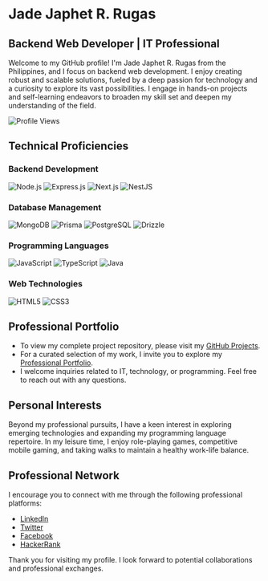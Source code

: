 # Jade Japhet R. Rugas

## Backend Web Developer | IT Professional

Welcome to my GitHub profile! I'm Jade Japhet R. Rugas from the Philippines, and I focus on backend web development. I enjoy creating robust and scalable solutions, fueled by a deep passion for technology and a curiosity to explore its vast possibilities. I engage in hands-on projects and self-learning endeavors to broaden my skill set and deepen my understanding of the field.

![Profile Views](https://komarev.com/ghpvc/?username=jaderugas&label=Profile%20views&color=0e75b6&style=flat)

## Technical Proficiencies

### Backend Development
![Node.js](https://img.shields.io/badge/Node.js-339933?style=for-the-badge&logo=nodedotjs&logoColor=white)
![Express.js](https://img.shields.io/badge/Express.js-000000?style=for-the-badge&logo=express&logoColor=white)
![Next.js](https://img.shields.io/badge/Next.js-000000?style=for-the-badge&logo=nextdotjs&logoColor=white)
![NestJS](https://img.shields.io/badge/NestJS-E0234E?style=for-the-badge&logo=nestjs&logoColor=white)

### Database Management
![MongoDB](https://img.shields.io/badge/MongoDB-47A248?style=for-the-badge&logo=mongodb&logoColor=white)
![Prisma](https://img.shields.io/badge/Prisma-2D3748?style=for-the-badge&logo=prisma&logoColor=white)
![PostgreSQL](https://img.shields.io/badge/PostgreSQL-336791?style=for-the-badge&logo=postgresql&logoColor=white)
![Drizzle](https://img.shields.io/badge/Drizzle-0091EA?style=for-the-badge&logo=drizzle&logoColor=white)

### Programming Languages
![JavaScript](https://img.shields.io/badge/JavaScript-F7DF1E?style=for-the-badge&logo=javascript&logoColor=black)
![TypeScript](https://img.shields.io/badge/TypeScript-007ACC?style=for-the-badge&logo=typescript&logoColor=white)
![Java](https://img.shields.io/badge/Java-007396?style=for-the-badge&logo=java&logoColor=white)

### Web Technologies
![HTML5](https://img.shields.io/badge/HTML5-E34F26?style=for-the-badge&logo=html5&logoColor=white)
![CSS3](https://img.shields.io/badge/CSS3-1572B6?style=for-the-badge&logo=css3&logoColor=white)

## Professional Portfolio

- To view my complete project repository, please visit my [GitHub Projects](https://github.com/JaphetRugas).
- For a curated selection of my work, I invite you to explore my [Professional Portfolio](https://rugas-portfolio.vercel.app/).
- I welcome inquiries related to IT, technology, or programming. Feel free to reach out with any questions.

## Personal Interests

Beyond my professional pursuits, I have a keen interest in exploring emerging technologies and expanding my programming language repertoire. In my leisure time, I enjoy role-playing games, competitive mobile gaming, and taking walks to maintain a healthy work-life balance.

## Professional Network

I encourage you to connect with me through the following professional platforms:

- [LinkedIn](https://linkedin.com/in/jade-japhet-rugas-459938288)
- [Twitter](https://twitter.com/japhet_rugas)
- [Facebook](https://facebook.com/japhetrugas/)
- [HackerRank](https://www.hackerrank.com/profile/rugas_jadejaphe1)

Thank you for visiting my profile. I look forward to potential collaborations and professional exchanges.
